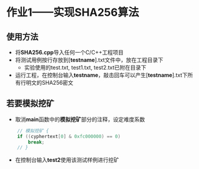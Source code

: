 # 作业1——实现SHA256算法

## 使用方法

- 将**SHA256.cpp**导入任何一个C/C++工程项目
- 将测试用例按行存放到\[**testname**\].txt文件中，放在工程目录下
    - 实验使用的test.txt, test1.txt, test2.txt已附在目录下
- 运行工程，在控制台输入**testname**，敲击回车可以产生\[**testname**\].txt下所有行明文的SHA256密文
## 若要模拟挖矿
- 取消**main**函数中的**模拟挖矿**部分的注释，设定难度系数

```c
	// 模拟挖矿 {
	if ((cyphertext[0] & 0xfc000000) == 0)
		break;
	// }
```

- 在控制台输入**test2**使用该测试样例进行挖矿
